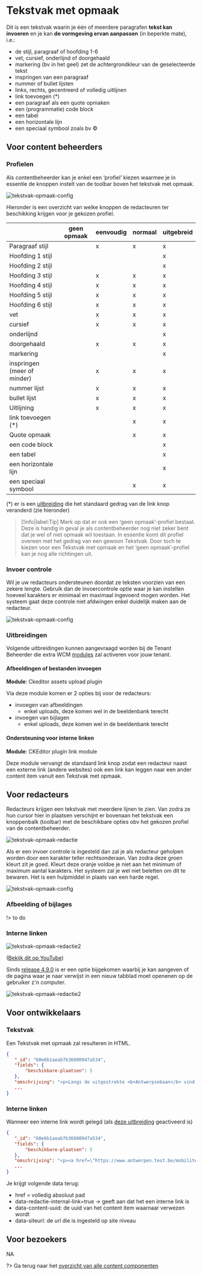 # Tekstvak met opmaak

Dit is een tekstvak waarin je één of meerdere paragrafen **tekst kan invoeren** en je kan **de vormgeving ervan aanpassen** (in beperkte mate), i.e.:

- de stijl, paragraaf of hoofding 1-6
- vet, cursief, onderlijnd of doorgehaald
- markering (bv in het geel) zet de achtergrondkleur van de geselecteerde tekst
- inspringen van een paragraaf
- nummer of bullet lijsten
- links, rechts, gecentreerd of volledig uitlijnen
- link toevoegen (*)
- een paragraaf als een quote opmaken
- een (programmatie) code block
- een tabel
- een horizontale lijn
- een speciaal symbool zoals bv ©

## Voor content beheerders

### Profielen

Als contentbeheerder kan je enkel een ‘profiel’ kiezen waarmee je in essentie de knoppen instelt van de toolbar boven het tekstvak met opmaak.

![tekstvak-opmaak-config](../assets/tekstvak-opmaak-config.png)

Hieronder is een overzicht van welke knoppen de redacteuren ter beschikking krijgen voor je gekozen profiel.

|                             | geen opmaak | eenvoudig | normaal | uitgebreid |
|-----------------------------|-------------|-----------|---------|------------|
| Paragraaf stijl             |             |     x     |    x    |      x     |
| Hoofding 1 stijl            |             |           |         |      x     |
| Hoofding 2 stijl            |             |           |         |      x     |
| Hoofding 3 stijl            |             |     x     |    x    |      x     |
| Hoofding 4 stijl            |             |     x     |    x    |      x     |
| Hoofding 5 stijl            |             |     x     |    x    |      x     |
| Hoofding 6 stijl            |             |     x     |    x    |      x     |
| vet                         |             |     x     |    x    |      x     |
| cursief                     |             |     x     |    x    |      x     |
| onderlijnd                  |             |           |         |      x     |
| doorgehaald                 |             |     x     |    x    |      x     |
| markering                   |             |           |         |      x     |
| inspringen (meer of minder) |             |     x     |    x    |      x     |
| nummer lijst                |             |     x     |    x    |      x     |
| bullet lijst                |             |     x     |    x    |      x     |
| Uitlijning                  |             |     x     |    x    |      x     |
| link toevoegen (*)          |             |           |    x    |      x     |
| Quote opmaak                |             |           |    x    |      x     |
| een code block              |             |           |         |      x     |
| een tabel                   |             |           |         |      x     |
| een horizontale lijn        |             |           |         |      x     |
| een speciaal symbool        |             |           |    x    |      x     |

(*) er is een [uitbreiding](/redactie/content/inrichten-cc-tekstvak-met-opmaak#Uitbreidingen) die het standaard gedrag van de link knop veranderd (zie hieronder)

> [!info|label:Tip]
> Merk op dat er ook een ‘geen opmaak’-profiel  bestaat. Deze is handig in geval je als contentbeheerder nog niet zeker bent dat je wel of niet opmaak wil toestaan.
> In essentie komt dit profiel overeen met het gedrag van een gewoon Tekstvak. Door toch te kiezen voor een Tekstvak met opmaak en het ‘geen opmaak’-profiel kan je nog alle
> richtingen uit.

### Invoer controle

Wil je uw redacteurs ondersteunen doordat ze teksten voorzien van een zekere lengte.
Gebruik dan de invoercontrole optie waar je kan instellen hoeveel karakters er minimaal en maximaal ingevoerd mogen worden.
Het systeem gaat deze controle niet afdwingen enkel duidelijk maken aan de redacteur.

![tekstvak-opmaak-config](../assets/tekstvak-met-opmaak-invoer-controle-config.png)

### Uitbreidingen

Volgende uitbreidingen kunnen aangevraagd worden bij de Tenant Beheerder die extra WCM [modules](https://docs.google.com/spreadsheets/d/1OIwIALMTWy9D8o6iJOCiN6axOqGOdtirJ0Khe3-6BFQ/edit#gid=0) zal activeren voor jouw tenant.

#### Afbeeldingen of bestanden invoegen

**Module**: Ckeditor assets upload plugin

Via deze module komen er 2 opties bij voor de redacteurs:

- invoegen van afbeeldingen
  - enkel uploads, deze komen wel in de beeldenbank terecht
- invoegen van bijlagen
  - enkel uploads, deze komen wel in de beeldenbank terecht

#### Ondersteuning voor interne linken

**Module**: CKEditor plugin link module

Deze module vervangt de standaard link knop zodat een redacteur naast een externe link (andere websites) ook een link kan leggen naar een ander content item vanuit een Tekstvak met opmaak.

## Voor redacteurs

Redacteurs krijgen een tekstvak met meerdere lijnen te zien.
Van zodra ze hun cursor hier in plaatsen verschijnt er bovenaan het tekstvak een knoppenbalk (toolbar) met de beschikbare opties obv het gekozen profiel van de contentbeheerder.

![tekstvak-opmaak-redactie](../assets/tekstvak-opmaak-redactie.png)

Als er een invoer controle is ingesteld dan zal je als redacteur geholpen worden door een karakter teller rechtsonderaan. Van zodra deze groen kleurt zit je goed.
Kleurt deze oranje voldoe je niet aan het minimum of maximum aantal karakters.
Het systeem zal je wel niet beletten om dit te bewaren. Het is een hulpmiddel in plaats van een harde regel.

![tekstvak-opmaak-config](../assets/tekstvak-met-opmaak-invoer-controle.png)


### Afbeelding of bijlages

!> to do

### Interne linken

![tekstvak-opmaak-redactie2](../assets/tekstvak-opmaak-redactie2.png)

([Bekijk dit op YouTube](https://youtu.be/UoJ9B8n7ylo':target="_blank"'))

Sinds [release 4.9.0](/common/content/release-4-9-0) is er een optie bijgekomen waarbij je kan aangeven of de pagina waar je naar verwijst in een nieuw tabblad moet openenen op de gebruiker z'n computer.

![tekstvak-opmaak-redactie2](../assets/tekstvak-opmaak-interne-link-nieuw-venster.png)


## Voor ontwikkelaars

### Tekstvak

Een Tekstvak met opmaak zal resulteren in HTML.

```json
{
   "_id": "60e6b1aeab7b36000947a534",
   "fields": {
       "beschikbare-plaatsen": 5
   },
   "omschrijving": "<p>Langs de uitgestrekte <b>Antwerpsebaan</b> vind je het politiekantoor van Berendrecht. De baan vormt de verbinding van de Noorderlaan over Berendrecht en Zandvliet met het Nederlandse Ossendrecht.</p>...",
   ...
}
```

### Interne linken

Wanneer een interne link wordt gelegd (als [deze uitbreiding](/redactie/content/inrichten-cc-tekstvak-met-opmaak#Ondersteuning-voor-interne-linken) geactiveerd is)

```json
{
   "_id": "60e6b1aeab7b36000947a534",
   "fields": {
       "beschikbare-plaatsen": 5
   },
   "omschrijving": "<p><a href=\"https://www.antwerpen.test.be/mobiliteit-en-parkeren\" data-redactie-internal-link=\"true\" data-content-uuid=\"26592882-44da-4105-9616-3a56fee17ee5\" data-siteurl=\"https://www.antwerpen.test.be\">sdqsdqsdqsd</a></p>",
   ...
}
```

Je krijgt volgende data terug:

- href = volledig absoluut pad
- data-redactie-internal-link=true -> geeft aan dat het een interne link is
- data-content-uuid: de uuid van het content item waarnaar verwezen wordt
- data-siteurl: de url die is ingesteld op site niveau

## Voor bezoekers

NA

?> Ga terug naar het [overzicht van alle content componenten](/redactie/content/inrichten-cc-standaard.md)